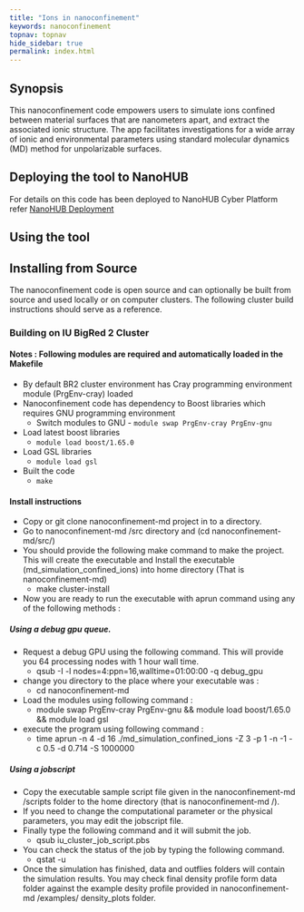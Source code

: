 ```yaml
---
title: "Ions in nanoconfinement"
keywords: nanoconfinement
topnav: topnav
hide_sidebar: true
permalink: index.html
---
```


## Synopsis

This nanoconfinement code empowers users to simulate ions confined between material surfaces that are nanometers apart, and extract the associated ionic structure. The app facilitates investigations for a wide array of ionic and environmental parameters using standard molecular dynamics (MD) method for unpolarizable surfaces.

## Deploying the tool to NanoHUB
For details on this code has been deployed to NanoHUB Cyber Platform refer [NanoHUB Deployment](nanohub_deployment)

## Using the tool

## Installing from Source

The nanoconfinement code is open source and can optionally be built from source and used locally or on computer clusters. The following cluster build instructions should serve as a reference. 

### Building on IU BigRed 2 Cluster 
#### Notes : Following modules are required and automatically loaded in the Makefile
* By default BR2 cluster environment has Cray programming environment module (PrgEnv-cray) loaded 
* Nanoconfinement code has dependency to Boost libraries which requires GNU programming environment
    * Switch modules to GNU - ```module swap PrgEnv-cray PrgEnv-gnu```
* Load latest boost libraries
    * ```module load boost/1.65.0```
* Load GSL libraries
    * ```module load gsl```
* Built the code
    * ```make```
#### Install instructions
* Copy or git clone nanoconfinement-md project in to a directory. 
* Go to nanoconfinement-md /src directory and (cd nanoconfinement-md/src/)
* You should provide the following make command to make the project. This will create the executable and Install the executable (md_simulation_confined_ions) into home directory (That is nanoconfinement-md)
    * make cluster-install
* Now you are ready to run the executable with aprun command using any of the following methods : 
##### Using a debug gpu queue.
* Request a debug GPU using the following command. This will provide you 64 processing nodes with 1 hour wall time.
    * qsub -I -l nodes=4:ppn=16,walltime=01:00:00 -q debug_gpu
* change you directory to the place where your executable was :
    * cd nanoconfinement-md
* Load the modules using following command :
    * module swap PrgEnv-cray PrgEnv-gnu && module load boost/1.65.0 && module load gsl
* execute the program using following command : 
    * time aprun -n 4 -d 16 ./md_simulation_confined_ions -Z 3 -p 1 -n -1 -c 0.5 -d 0.714 -S 1000000
##### Using a jobscript
* Copy the executable sample script file given in the nanoconfinement-md /scripts folder to the home directory (that is nanoconfinement-md /).
* If you need to change the computational parameter or the physical parameters, you may edit the jobscript file.
* Finally type the following command and it will submit the job.
    * qsub iu_cluster_job_script.pbs 
* You can check the status of the job by typing the following command.
    * qstat -u <IU username>
* Once the simulation has finished, data and outflies folders will contain the simulation results. You may check final density profile form data folder against the example desity profile provided in nanoconfinement-md /examples/ density_plots folder.

